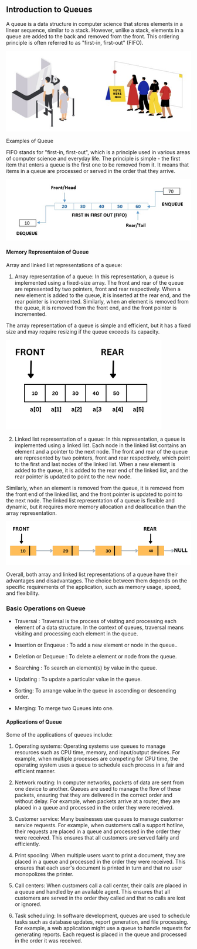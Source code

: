 ## Introduction to Queues

A queue is a data structure in computer science that stores elements in a linear sequence, similar to a stack. However, unlike a stack, elements in a queue are added to the back and removed from the front. This ordering principle is often referred to as "first-in, first-out" (FIFO).

![](./01.jpg)

Examples of Queue

FIFO stands for "first-in, first-out", which is a principle used in various areas of computer science and everyday life. The principle is simple - the first item that enters a queue is the first one to be removed from it. It means that items in a queue are processed or served in the order that they arrive.

![](./02.jpg)

#### Memory Representaion of Queue

Array and linked list representations of a queue:

1. Array representation of a queue: In this representation, a queue is implemented using a fixed-size array. The front and rear of the queue are represented by two pointers, front and rear respectively. When a new element is added to the queue, it is inserted at the rear end, and the rear pointer is incremented. Similarly, when an element is removed from the queue, it is removed from the front end, and the front pointer is incremented.

The array representation of a queue is simple and efficient, but it has a fixed size and may require resizing if the queue exceeds its capacity.

![](./03.png)

2. Linked list representation of a queue: In this representation, a queue is implemented using a linked list. Each node in the linked list contains an element and a pointer to the next node. The front and rear of the queue are represented by two pointers, front and rear respectively, which point to the first and last nodes of the linked list. When a new element is added to the queue, it is added to the rear end of the linked list, and the rear pointer is updated to point to the new node.

Similarly, when an element is removed from the queue, it is removed from the front end of the linked list, and the front pointer is updated to point to the next node. The linked list representation of a queue is flexible and dynamic, but it requires more memory allocation and deallocation than the array representation.

![](./04.png)

Overall, both array and linked list representations of a queue have their advantages and disadvantages. The choice between them depends on the specific requirements of the application, such as memory usage, speed, and flexibility.

### Basic Operations on Queue

- Traversal : Traversal is the process of visiting and processing each element of a data structure. In the context of queues, traversal means visiting and processing each element in the queue.

- Insertion or Enqueue : To add a new element or node in the queue..

- Deletion or Dequeue : To delete a element or node from the queue.

- Searching : To search an element(s) by value in the queue.

- Updating : To update a particular value in the queue.

- Sorting: To arrange value in the queue in ascending or descending order.

- Merging: To merge two Queues into one.

#### Applications of Queue

Some of the applications of queues include:

1. Operating systems: Operating systems use queues to manage resources such as CPU time, memory, and input/output devices. For example, when multiple processes are competing for CPU time, the operating system uses a queue to schedule each process in a fair and efficient manner.

2. Network routing: In computer networks, packets of data are sent from one device to another. Queues are used to manage the flow of these packets, ensuring that they are delivered in the correct order and without delay. For example, when packets arrive at a router, they are placed in a queue and processed in the order they were received.

3. Customer service: Many businesses use queues to manage customer service requests. For example, when customers call a support hotline, their requests are placed in a queue and processed in the order they were received. This ensures that all customers are served fairly and efficiently.

4. Print spooling: When multiple users want to print a document, they are placed in a queue and processed in the order they were received. This ensures that each user's document is printed in turn and that no user monopolizes the printer.

5. Call centers: When customers call a call center, their calls are placed in a queue and handled by an available agent. This ensures that all customers are served in the order they called and that no calls are lost or ignored.

6. Task scheduling: In software development, queues are used to schedule tasks such as database updates, report generation, and file processing. For example, a web application might use a queue to handle requests for generating reports. Each request is placed in the queue and processed in the order it was received.
